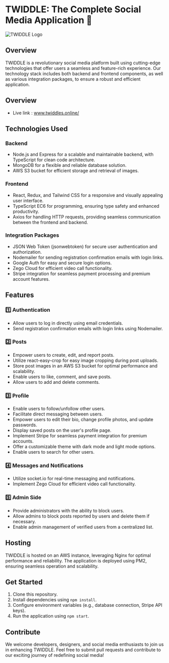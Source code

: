 # TWIDDLE: The Complete Social Media Application 🌟

![TWIDDLE Logo](https://www.svgrepo.com/show/344887/grid-1x2.svg)

## Overview

TWIDDLE is a revolutionary social media platform built using cutting-edge technologies that offer users a seamless and feature-rich experience. Our technology stack includes both backend and frontend components, as well as various integration packages, to ensure a robust and efficient application.

## Overview

- Live link : www.twiddles.online/

## Technologies Used

### Backend
- Node.js and Express for a scalable and maintainable backend, with TypeScript for clean code architecture.
- MongoDB for a flexible and reliable database solution.
- AWS S3 bucket for efficient storage and retrieval of images.

### Frontend
- React, Redux, and Tailwind CSS for a responsive and visually appealing user interface.
- TypeScript EC6 for programming, ensuring type safety and enhanced productivity.
- Axios for handling HTTP requests, providing seamless communication between the frontend and backend.

### Integration Packages
- JSON Web Token (jsonwebtoken) for secure user authentication and authorization.
- Nodemailer for sending registration confirmation emails with login links.
- Google Auth for easy and secure login options.
- Zego Cloud for efficient video call functionality.
- Stripe integration for seamless payment processing and premium account features.

## Features

### 1️⃣ Authentication
- Allow users to log in directly using email credentials.
- Send registration confirmation emails with login links using Nodemailer.

### 2️⃣ Posts
- Empower users to create, edit, and report posts.
- Utilize react-easy-crop for easy image cropping during post uploads.
- Store post images in an AWS S3 bucket for optimal performance and scalability.
- Enable users to like, comment, and save posts.
- Allow users to add and delete comments.

### 3️⃣ Profile
- Enable users to follow/unfollow other users.
- Facilitate direct messaging between users.
- Empower users to edit their bio, change profile photos, and update passwords.
- Display saved posts on the user's profile page.
- Implement Stripe for seamless payment integration for premium accounts.
- Offer a customizable theme with dark mode and light mode options.
- Enable users to search for other users.

### 4️⃣ Messages and Notifications
- Utilize socket.io for real-time messaging and notifications.
- Implement Zego Cloud for efficient video call functionality.

### 5️⃣ Admin Side
- Provide administrators with the ability to block users.
- Allow admins to block posts reported by users and delete them if necessary.
- Enable admin management of verified users from a centralized list.

## Hosting

TWIDDLE is hosted on an AWS instance, leveraging Nginx for optimal performance and reliability. The application is deployed using PM2, ensuring seamless operation and scalability.

## Get Started

1. Clone this repository.
2. Install dependencies using `npm install`.
3. Configure environment variables (e.g., database connection, Stripe API keys).
4. Run the application using `npm start`.

## Contribute

We welcome developers, designers, and social media enthusiasts to join us in enhancing TWIDDLE. Feel free to submit pull requests and contribute to our exciting journey of redefining social media!

